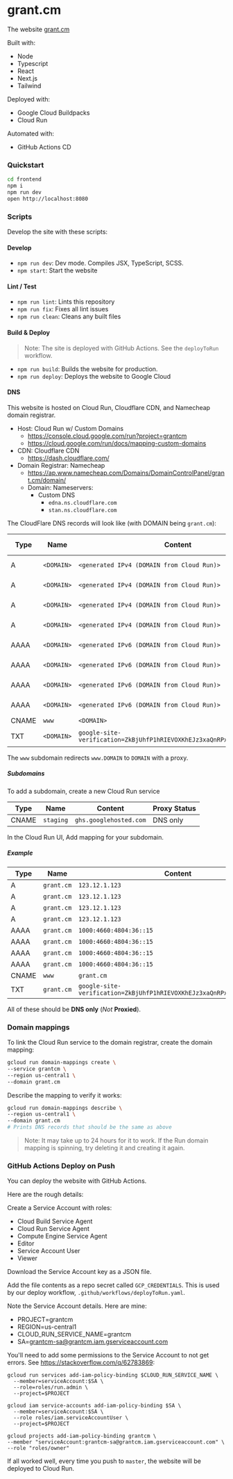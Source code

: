 # grant.cm

The website [grant.cm](http://grant.cm)

Built with:
- Node
- Typescript
- React
- Next.js
- Tailwind

Deployed with:
- Google Cloud Buildpacks
- Cloud Run

Automated with:
- GitHub Actions CD

### Quickstart

```sh
cd frontend
npm i
npm run dev
open http://localhost:8080
```

### Scripts

Develop the site with these scripts:

#### Develop

- `npm run dev`: Dev mode. Compiles JSX, TypeScript, SCSS.
- `npm start`: Start the website

#### Lint / Test

- `npm run lint`: Lints this repository
- `npm run fix`: Fixes all lint issues
- `npm run clean`: Cleans any built files

#### Build & Deploy

> Note: The site is deployed with GitHub Actions. See the `deployToRun` workflow.

- `npm run build`: Builds the website for production.
- `npm run deploy`: Deploys the website to Google Cloud

#### DNS

This website is hosted on Cloud Run, Cloudflare CDN, and Namecheap domain registrar.

- Host: Cloud Run w/ Custom Domains
  - https://console.cloud.google.com/run?project=grantcm
  - https://cloud.google.com/run/docs/mapping-custom-domains
- CDN: Cloudflare CDN
  - https://dash.cloudflare.com/
- Domain Registrar: Namecheap
  - https://ap.www.namecheap.com/Domains/DomainControlPanel/grant.cm/domain/
  - Domain: Nameservers:
    - Custom DNS
      - `edna.ns.cloudflare.com`
      - `stan.ns.cloudflare.com`

The CloudFlare DNS records will look like (with DOMAIN being `grant.cm`):

| Type | Name | Content | Proxy Status |
| --- | --- | --- | --- |
| A | `<DOMAIN>` | `<generated IPv4 (DOMAIN from Cloud Run)>` | DNS Only |
| A | `<DOMAIN>` | `<generated IPv4 (DOMAIN from Cloud Run)>` | DNS Only |
| A | `<DOMAIN>` | `<generated IPv4 (DOMAIN from Cloud Run)>` | DNS Only |
| A | `<DOMAIN>` | `<generated IPv4 (DOMAIN from Cloud Run)>` | DNS Only |
| AAAA | `<DOMAIN>` | `<generated IPv6 (DOMAIN from Cloud Run)>` | DNS Only |
| AAAA | `<DOMAIN>` | `<generated IPv6 (DOMAIN from Cloud Run)>` | DNS Only |
| AAAA | `<DOMAIN>` | `<generated IPv6 (DOMAIN from Cloud Run)>` | DNS Only |
| AAAA | `<DOMAIN>` | `<generated IPv6 (DOMAIN from Cloud Run)>` | DNS Only |
| CNAME | `www` | `<DOMAIN>`  | Proxied |
| TXT | `<DOMAIN>` | `google-site-verification=ZkBjUhfP1hRIEVOXKhEJz3xaQnRPx_8NUxxy9mFX9x0` | DNS Only |

The `www` subdomain redirects `www.DOMAIN` to `DOMAIN` with a proxy.

##### Subdomains

To add a subdomain, create a new Cloud Run service

| Type | Name | Content | Proxy Status |
| --- | --- | --- | --- |
| CNAME | `staging` | `ghs.googlehosted.com` | DNS only

In the Cloud Run UI, Add mapping for your subdomain.

##### Example

| Type | Name | Content |
| --- | --- | --- |
| A | `grant.cm` | `123.12.1.123` |
| A | `grant.cm` | `123.12.1.123` |
| A | `grant.cm` | `123.12.1.123` |
| A | `grant.cm` | `123.12.1.123` |
| AAAA | `grant.cm` | `1000:4660:4804:36::15` |
| AAAA | `grant.cm` | `1000:4660:4804:36::15` |
| AAAA | `grant.cm` | `1000:4660:4804:36::15` |
| AAAA | `grant.cm` | `1000:4660:4804:36::15` |
| CNAME | `www` | `grant.cm` |
| TXT | `grant.cm` | `google-site-verification=ZkBjUhfP1hRIEVOXKhEJz3xaQnRPx_8NUxxy9mFX9x0` |

All of these should be **DNS only** (*Not* **Proxied**).

### Domain mappings

To link the Cloud Run service to the domain registrar, create the domain mapping:

```sh
gcloud run domain-mappings create \
--service grantcm \
--region us-central1 \
--domain grant.cm
```

Describe the mapping to verify it works:

```sh
gcloud run domain-mappings describe \
--region us-central1 \
--domain grant.cm
# Prints DNS records that should be the same as above
```

> Note: It may take up to 24 hours for it to work. If the Run domain mapping is spinning, try deleting it and creating it again.

### GitHub Actions Deploy on Push

You can deploy the website with GitHub Actions.

Here are the rough details:

Create a Service Account with roles:
- Cloud Build Service Agent
- Cloud Run Service Agent
- Compute Engine Service Agent
- Editor
- Service Account User
- Viewer

Download the Service Account key as a JSON file.

Add the file contents as a repo secret called `GCP_CREDENTIALS`. This is used by our deploy workflow, `.github/workflows/deployToRun.yaml`.

Note the Service Account details. Here are mine:
- PROJECT=grantcm
- REGION=us-central1
- CLOUD_RUN_SERVICE_NAME=grantcm
- SA=grantcm-sa@grantcm.iam.gserviceaccount.com

You'll need to add some permissions to the Service Account to not get errors. See https://stackoverflow.com/q/62783869:

```
gcloud run services add-iam-policy-binding $CLOUD_RUN_SERVICE_NAME \
  --member=serviceAccount:$SA \
  --role=roles/run.admin \
  --project=$PROJECT

gcloud iam service-accounts add-iam-policy-binding $SA \
  --member=serviceAccount:$SA \
  --role roles/iam.serviceAccountUser \
  --project=$PROJECT

gcloud projects add-iam-policy-binding grantcm \
--member "serviceAccount:grantcm-sa@grantcm.iam.gserviceaccount.com" \
--role "roles/owner"
```

If all worked well, every time you push to `master`, the website will be deployed to Cloud Run.
